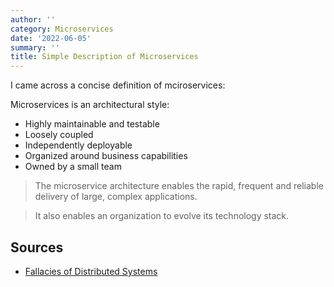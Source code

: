 ```yaml
---
author: ''
category: Microservices
date: '2022-06-05'
summary: ''
title: Simple Description of Microservices
---
```


I came across a concise definition of mciroservices:

Microservices is an architectural style:

* Highly maintainable and testable
* Loosely coupled
* Independently deployable
* Organized around business capabilities
* Owned by a small team

> The microservice architecture enables the rapid, frequent and reliable delivery of large, complex applications.

> It also enables an organization to evolve its technology stack.

## Sources

* [Fallacies of Distributed Systems](https://architecturenotes.co/fallacies-of-distributed-systems/)